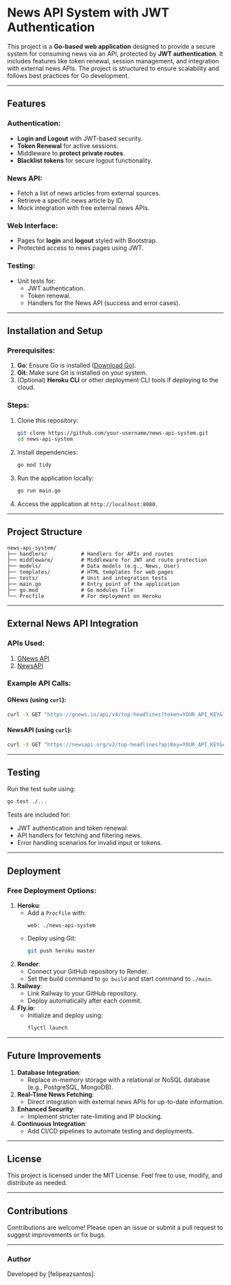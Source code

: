 # News API System with JWT Authentication

This project is a **Go-based web application** designed to provide a secure system for consuming news via an API, protected by **JWT authentication**. It includes features like token renewal, session management, and integration with external news APIs. The project is structured to ensure scalability and follows best practices for Go development.

---

## Features

### Authentication:
- **Login and Logout** with JWT-based security.
- **Token Renewal** for active sessions.
- Middleware to **protect private routes**.
- **Blacklist tokens** for secure logout functionality.

### News API:
- Fetch a list of news articles from external sources.
- Retrieve a specific news article by ID.
- Mock integration with free external news APIs.

### Web Interface:
- Pages for **login** and **logout** styled with Bootstrap.
- Protected access to news pages using JWT.

### Testing:
- Unit tests for:
  - JWT authentication.
  - Token renewal.
  - Handlers for the News API (success and error cases).

---

## Installation and Setup

### Prerequisites:
1. **Go**: Ensure Go is installed ([Download Go](https://go.dev/dl/)).
2. **Git**: Make sure Git is installed on your system.
3. (Optional) **Heroku CLI** or other deployment CLI tools if deploying to the cloud.

### Steps:
1. Clone this repository:
   ```bash
   git clone https://github.com/your-username/news-api-system.git
   cd news-api-system
   ```
2. Install dependencies:
   ```bash
   go mod tidy
   ```
3. Run the application locally:
   ```bash
   go run main.go
   ```
4. Access the application at `http://localhost:8080`.

---

## Project Structure

```plaintext
news-api-system/
├── handlers/           # Handlers for APIs and routes
├── middleware/         # Middleware for JWT and route protection
├── models/             # Data models (e.g., News, User)
├── templates/          # HTML templates for web pages
├── tests/              # Unit and integration tests
├── main.go             # Entry point of the application
├── go.mod              # Go modules file
└── Procfile            # For deployment on Heroku
```

---

## External News API Integration

### APIs Used:
1. [GNews API](https://gnews.io/)
2. [NewsAPI](https://newsapi.org/)

### Example API Calls:
#### GNews (using `curl`):
```bash
curl -X GET "https://gnews.io/api/v4/top-headlines?token=YOUR_API_KEY&lang=en"
```
#### NewsAPI (using `curl`):
```bash
curl -X GET "https://newsapi.org/v2/top-headlines?apiKey=YOUR_API_KEY&country=us"
```

---

## Testing

Run the test suite using:
```bash
go test ./...
```
Tests are included for:
- JWT authentication and token renewal.
- API handlers for fetching and filtering news.
- Error handling scenarios for invalid input or tokens.

---

## Deployment

### Free Deployment Options:
1. **Heroku**:
   - Add a `Procfile` with:
     ```
     web: ./news-api-system
     ```
   - Deploy using Git:
     ```bash
     git push heroku master
     ```
2. **Render**:
   - Connect your GitHub repository to Render.
   - Set the build command to `go build` and start command to `./main`.
3. **Railway**:
   - Link Railway to your GitHub repository.
   - Deploy automatically after each commit.
4. **Fly.io**:
   - Initialize and deploy using:
     ```bash
     flyctl launch
     ```

---

## Future Improvements

1. **Database Integration**:
   - Replace in-memory storage with a relational or NoSQL database (e.g., PostgreSQL, MongoDB).
2. **Real-Time News Fetching**:
   - Direct integration with external news APIs for up-to-date information.
3. **Enhanced Security**:
   - Implement stricter rate-limiting and IP blocking.
4. **Continuous Integration**:
   - Add CI/CD pipelines to automate testing and deployments.

---

## License
This project is licensed under the MIT License. Feel free to use, modify, and distribute as needed.

---

## Contributions
Contributions are welcome! Please open an issue or submit a pull request to suggest improvements or fix bugs.

---

### Author
Developed by [felipeazsantos].
